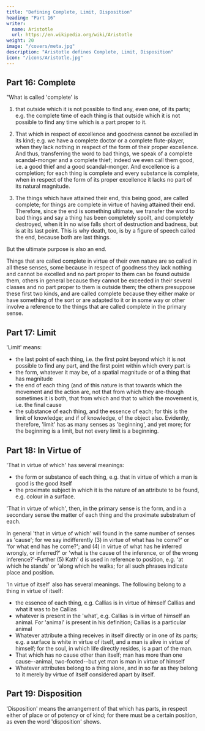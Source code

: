 ```yaml
---
title: "Defining Complete, Limit, Disposition"
heading: "Part 16"
writer:
  name: Aristotle 
  url: https://en.wikipedia.org/wiki/Aristotle
weight: 20
image: "/covers/meta.jpg"
description: "Aristotle defines Complete, Limit, Disposition"
icon: "/icons/Aristotle.jpg"
---
```




## Part 16: Complete

"What is called 'complete' is 

1. that outside which it is not possible to find any, even one, of its parts; e.g. the complete time of each thing is that outside which it is not possible to find any time which is a part proper to it.

2. That which in respect of excellence and goodness cannot be excelled in its kind; e.g. we have a complete doctor or a complete flute-player, when they lack nothing in respect of the form of their proper excellence. And thus, transferring the word to bad things, we speak of a complete scandal-monger and a complete thief; indeed we even call them good, i.e. a good thief and a good scandal-monger. And excellence is a completion; for each thing is complete and every substance is complete, when in respect of the form of its proper excellence it lacks no part of its natural magnitude.

3. The things which have attained their end, this being good, are called complete; for things are complete in virtue of having attained their end. Therefore, since the end is something ultimate, we transfer the word to bad things and say a thing has been completely spoilt, and completely destroyed, when it in no wise falls short of destruction and badness, but is at its last point. This is why death, too, is by a figure of speech called the end, because both are last things. 

But the ultimate purpose is also an end.

Things that are called complete in virtue of their own nature are so called in all these senses, some because in respect of goodness they lack nothing and cannot be excelled and no part proper to them can be found outside them, others in general because they cannot be exceeded in their several classes and no part proper to them is outside them; the others presuppose these first two kinds, and are called complete because they either make or have something of the sort or are adapted to it or in some way or other involve a reference to the things that are called complete in the primary sense.


## Part 17: Limit

'Limit' means:

- the last point of each thing, i.e. the first point beyond which it is not possible to find any part, and the first point within which every part is
- the form, whatever it may be, of a spatial magnitude or of a thing that has magnitude
- the end of each thing (and of this nature is that towards which the movement and the action are, not that from which they are-though sometimes it is both, that from which and that to which the movement is, i.e. the final cause
- the substance of each thing, and the essence of each; for this is the limit of knowledge; and if of knowledge, of the object also. Evidently, therefore, 'limit' has as many senses as 'beginning', and yet more; for the beginning is a limit, but not every limit is a beginning.


## Part 18: In Virtue of

'That in virtue of which' has several meanings:

- the form or substance of each thing, e.g. that in virtue of which a man is good is the good itself
- the proximate subject in which it is the nature of an attribute to be found, e.g. colour in a surface. 

'That in virtue of which', then, in the primary sense is the form, and in a secondary sense the matter of each thing and the proximate substratum of each.

In general 'that in virtue of which' will found in the same number of senses as 'cause'; for we say indifferently (3) in virtue of what has he come?' or 'for what end has he come?'; and (4) in virtue of what has he inferred wrongly, or inferred?' or 'what is the cause of the inference, or of the wrong inference?'-Further (5) Kath' d is used in reference to position, e.g. 'at which he stands' or 'along which he walks; for all such phrases indicate place and position.

'In virtue of itself' also has several meanings. The following belong to a thing in virtue of itself:
- the essence of each thing, e.g. Callias is in virtue of himself Callias and what it was to be Callias
- whatever is present in the 'what', e.g. Callias is in virtue of himself an animal. For 'animal' is present in his definition; Callias is a particular animal
- Whatever attribute a thing receives in itself directly or in one of its parts; e.g. a surface is white in virtue of itself, and a man is alive in virtue of himself; for the soul, in which life directly resides, is a part of the man.
- That which has no cause other than itself; man has more than one cause--animal, two-footed--but yet man is man in virtue of himself
- Whatever attributes belong to a thing alone, and in so far as they belong to it merely by virtue of itself considered apart by itself.


## Part 19: Disposition

'Disposition' means the arrangement of that which has parts, in respect either of place or of potency or of kind; for there must be a certain position, as even the word 'disposition' shows.


